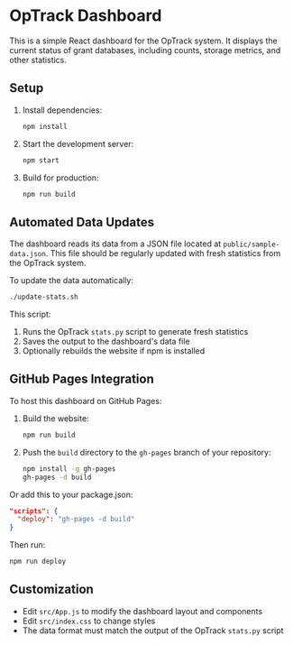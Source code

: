# OpTrack Dashboard

This is a simple React dashboard for the OpTrack system. It displays the current status of grant databases, including counts, storage metrics, and other statistics.

## Setup

1. Install dependencies:
   ```bash
   npm install
   ```

2. Start the development server:
   ```bash
   npm start
   ```

3. Build for production:
   ```bash
   npm run build
   ```

## Automated Data Updates

The dashboard reads its data from a JSON file located at `public/sample-data.json`. This file should be regularly updated with fresh statistics from the OpTrack system.

To update the data automatically:

```bash
./update-stats.sh
```

This script:
1. Runs the OpTrack `stats.py` script to generate fresh statistics
2. Saves the output to the dashboard's data file
3. Optionally rebuilds the website if npm is installed

## GitHub Pages Integration

To host this dashboard on GitHub Pages:

1. Build the website:
   ```bash
   npm run build
   ```

2. Push the `build` directory to the `gh-pages` branch of your repository:
   ```bash
   npm install -g gh-pages
   gh-pages -d build
   ```

Or add this to your package.json:
```json
"scripts": {
  "deploy": "gh-pages -d build"
}
```

Then run:
```bash
npm run deploy
```

## Customization

- Edit `src/App.js` to modify the dashboard layout and components
- Edit `src/index.css` to change styles
- The data format must match the output of the OpTrack `stats.py` script